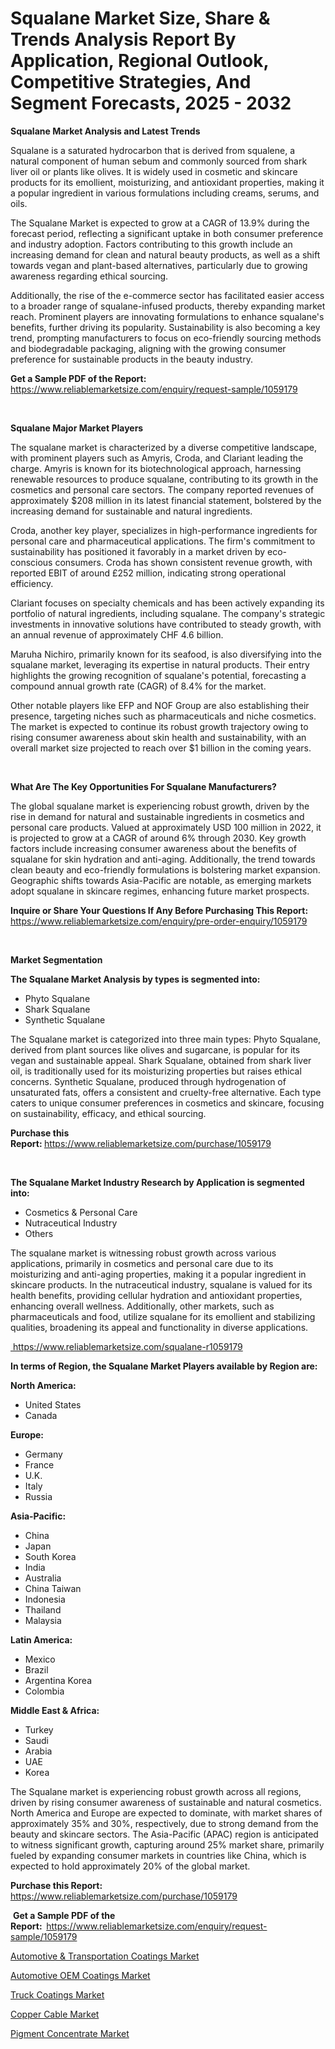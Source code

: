 <p><h1>Squalane Market Size, Share & Trends Analysis Report By Application, Regional Outlook, Competitive Strategies, And Segment Forecasts, 2025 - 2032</h1></p><p><strong>Squalane Market Analysis and Latest Trends</strong></p>
<p><p>Squalane is a saturated hydrocarbon that is derived from squalene, a natural component of human sebum and commonly sourced from shark liver oil or plants like olives. It is widely used in cosmetic and skincare products for its emollient, moisturizing, and antioxidant properties, making it a popular ingredient in various formulations including creams, serums, and oils.</p><p>The Squalane Market is expected to grow at a CAGR of 13.9% during the forecast period, reflecting a significant uptake in both consumer preference and industry adoption. Factors contributing to this growth include an increasing demand for clean and natural beauty products, as well as a shift towards vegan and plant-based alternatives, particularly due to growing awareness regarding ethical sourcing. </p><p>Additionally, the rise of the e-commerce sector has facilitated easier access to a broader range of squalane-infused products, thereby expanding market reach. Prominent players are innovating formulations to enhance squalane's benefits, further driving its popularity. Sustainability is also becoming a key trend, prompting manufacturers to focus on eco-friendly sourcing methods and biodegradable packaging, aligning with the growing consumer preference for sustainable products in the beauty industry.</p></p>
<p><strong>Get a Sample PDF of the Report:&nbsp;</strong> <a href="https://www.reliablemarketsize.com/enquiry/request-sample/1059179?utm_campaign=1898&utm_medium=2&utm_source=Github&utm_content=ia&utm_term=01042025&utm_id=squalane">https://www.reliablemarketsize.com/enquiry/request-sample/1059179</a></p>
<p>&nbsp;</p>
<p><strong>Squalane Major Market Players</strong></p>
<p><p>The squalane market is characterized by a diverse competitive landscape, with prominent players such as Amyris, Croda, and Clariant leading the charge. Amyris is known for its biotechnological approach, harnessing renewable resources to produce squalane, contributing to its growth in the cosmetics and personal care sectors. The company reported revenues of approximately $208 million in its latest financial statement, bolstered by the increasing demand for sustainable and natural ingredients.</p><p>Croda, another key player, specializes in high-performance ingredients for personal care and pharmaceutical applications. The firm's commitment to sustainability has positioned it favorably in a market driven by eco-conscious consumers. Croda has shown consistent revenue growth, with reported EBIT of around £252 million, indicating strong operational efficiency.</p><p>Clariant focuses on specialty chemicals and has been actively expanding its portfolio of natural ingredients, including squalane. The company's strategic investments in innovative solutions have contributed to steady growth, with an annual revenue of approximately CHF 4.6 billion. </p><p>Maruha Nichiro, primarily known for its seafood, is also diversifying into the squalane market, leveraging its expertise in natural products. Their entry highlights the growing recognition of squalane's potential, forecasting a compound annual growth rate (CAGR) of 8.4% for the market.</p><p>Other notable players like EFP and NOF Group are also establishing their presence, targeting niches such as pharmaceuticals and niche cosmetics. The market is expected to continue its robust growth trajectory owing to rising consumer awareness about skin health and sustainability, with an overall market size projected to reach over $1 billion in the coming years.</p></p>
<p>&nbsp;</p>
<p><strong>What Are The Key Opportunities For Squalane Manufacturers?</strong></p>
<p><p>The global squalane market is experiencing robust growth, driven by the rise in demand for natural and sustainable ingredients in cosmetics and personal care products. Valued at approximately USD 100 million in 2022, it is projected to grow at a CAGR of around 6% through 2030. Key growth factors include increasing consumer awareness about the benefits of squalane for skin hydration and anti-aging. Additionally, the trend towards clean beauty and eco-friendly formulations is bolstering market expansion. Geographic shifts towards Asia-Pacific are notable, as emerging markets adopt squalane in skincare regimes, enhancing future market prospects.</p></p>
<p><strong>Inquire or Share Your Questions If Any Before Purchasing This Report:</strong> <a href="https://www.reliablemarketsize.com/enquiry/pre-order-enquiry/1059179?utm_campaign=1898&utm_medium=2&utm_source=Github&utm_content=ia&utm_term=01042025&utm_id=squalane">https://www.reliablemarketsize.com/enquiry/pre-order-enquiry/1059179</a></p>
<p>&nbsp;</p>
<p><strong>Market Segmentation</strong></p>
<p><strong>The Squalane Market Analysis by types is segmented into:</strong></p>
<p><ul><li>Phyto Squalane</li><li>Shark Squalane</li><li>Synthetic Squalane</li></ul></p>
<p><p>The Squalane market is categorized into three main types: Phyto Squalane, derived from plant sources like olives and sugarcane, is popular for its vegan and sustainable appeal. Shark Squalane, obtained from shark liver oil, is traditionally used for its moisturizing properties but raises ethical concerns. Synthetic Squalane, produced through hydrogenation of unsaturated fats, offers a consistent and cruelty-free alternative. Each type caters to unique consumer preferences in cosmetics and skincare, focusing on sustainability, efficacy, and ethical sourcing.</p></p>
<p><strong>Purchase this Report:&nbsp;</strong><a href="https://www.reliablemarketsize.com/purchase/1059179?utm_campaign=1898&utm_medium=2&utm_source=Github&utm_content=ia&utm_term=01042025&utm_id=squalane">https://www.reliablemarketsize.com/purchase/1059179</a></p>
<p>&nbsp;</p>
<p><strong>The Squalane Market Industry Research by Application is segmented into:</strong></p>
<p><ul><li>Cosmetics & Personal Care</li><li>Nutraceutical Industry</li><li>Others</li></ul></p>
<p><p>The squalane market is witnessing robust growth across various applications, primarily in cosmetics and personal care due to its moisturizing and anti-aging properties, making it a popular ingredient in skincare products. In the nutraceutical industry, squalane is valued for its health benefits, providing cellular hydration and antioxidant properties, enhancing overall wellness. Additionally, other markets, such as pharmaceuticals and food, utilize squalane for its emollient and stabilizing qualities, broadening its appeal and functionality in diverse applications.</p></p>
<p><a href="https://www.reliablemarketsize.com/squalane-r1059179?utm_campaign=1898&utm_medium=2&utm_source=Github&utm_content=ia&utm_term=01042025&utm_id=squalane">&nbsp;https://www.reliablemarketsize.com/squalane-r1059179</a></p>
<p><strong>In terms of Region, the Squalane Market Players available by Region are:</strong></p>
<p>
    <p> <strong> North America: </strong>
        <ul>
            <li>United States</li>
            <li>Canada</li>
        </ul>
        </p> 
    <p> <strong> Europe: </strong>
        <ul>
            <li>Germany</li>
            <li>France</li>
            <li>U.K.</li>
            <li>Italy</li>
            <li>Russia</li>
        </ul>
        </p> 
    <p> <strong> Asia-Pacific: </strong>
        <ul>
            <li>China</li>
            <li>Japan</li>
            <li>South Korea</li>
            <li>India</li>
            <li>Australia</li>
            <li>China Taiwan</li>
            <li>Indonesia</li>
            <li>Thailand</li>
            <li>Malaysia</li>
        </ul>
        </p> 
    <p> <strong> Latin America: </strong>
        <ul>
            <li>Mexico</li>
            <li>Brazil</li>
            <li>Argentina Korea</li>
            <li>Colombia</li>
        </ul>
        </p> 
    <p> <strong> Middle East & Africa: </strong>
        <ul>
            <li>Turkey</li>
            <li>Saudi</li>
            <li>Arabia</li>
            <li>UAE</li>
            <li>Korea</li>
        </ul>
    </p>
    </p>
<p><p>The Squalane market is experiencing robust growth across all regions, driven by rising consumer awareness of sustainable and natural cosmetics. North America and Europe are expected to dominate, with market shares of approximately 35% and 30%, respectively, due to strong demand from the beauty and skincare sectors. The Asia-Pacific (APAC) region is anticipated to witness significant growth, capturing around 25% market share, primarily fueled by expanding consumer markets in countries like China, which is expected to hold approximately 20% of the global market.</p></p>
<p><strong>Purchase this Report: </strong><a href="https://www.reliablemarketsize.com/purchase/1059179?utm_campaign=1898&utm_medium=2&utm_source=Github&utm_content=ia&utm_term=01042025&utm_id=squalane">https://www.reliablemarketsize.com/purchase/1059179</a></p>
<p>&nbsp;<strong>Get a Sample PDF of the Report:&nbsp;&nbsp;</strong><a href="https://www.reliablemarketsize.com/enquiry/request-sample/1059179?utm_campaign=1898&utm_medium=2&utm_source=Github&utm_content=ia&utm_term=01042025&utm_id=squalane">https://www.reliablemarketsize.com/enquiry/request-sample/1059179</a></p>
<p><strong></strong></p>
<p><p><a href="https://github.com/paulierasho/Market-Research-Report-List-1/blob/main/automotive-transportation-coatings-market.md?utm_campaign=1898&utm_medium=2&utm_source=Github&utm_content=ia&utm_term=01042025&utm_id=squalane">Automotive & Transportation Coatings Market</a></p><p><a href="https://github.com/poskaturovtl/Market-Research-Report-List-1/blob/main/automotive-oem-coatings-market.md?utm_campaign=1898&utm_medium=2&utm_source=Github&utm_content=ia&utm_term=01042025&utm_id=squalane">Automotive OEM Coatings Market</a></p><p><a href="https://github.com/rafiishibu00/Market-Research-Report-List-1/blob/main/truck-coatings-market.md?utm_campaign=1898&utm_medium=2&utm_source=Github&utm_content=ia&utm_term=01042025&utm_id=squalane">Truck Coatings Market</a></p><p><a href="https://github.com/kreilkoffas4/Market-Research-Report-List-1/blob/main/copper-cable-market.md?utm_campaign=1898&utm_medium=2&utm_source=Github&utm_content=ia&utm_term=01042025&utm_id=squalane">Copper Cable Market</a></p><p><a href="https://github.com/duerknikko44/Market-Research-Report-List-1/blob/main/pigment-concentrate-market.md?utm_campaign=1898&utm_medium=2&utm_source=Github&utm_content=ia&utm_term=01042025&utm_id=squalane">Pigment Concentrate Market</a></p></p>